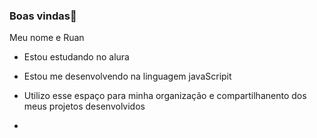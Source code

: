 ### Boas vindas👋

Meu nome e Ruan

- Estou estudando no alura
- Estou me desenvolvendo na linguagem javaScripit
- Utilizo esse espaço para minha organização e compartilhanento dos meus projetos desenvolvidos

- 
